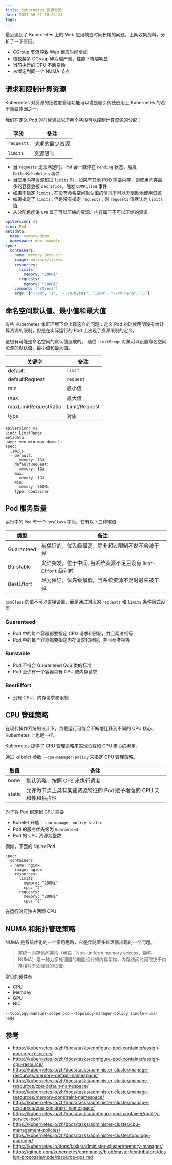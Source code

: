 ```yaml
---
title: Kubernetes 资源分配
date: 2021-06-07 10:34:21
tags:
---
```


最近遇到了 Kubernetes 上的 Web 应用响应时间长尾的问题，上网收集资料，分析了一下原因。

- CGroup 节流导致 Web 相应时间增加
- 核数越多 CGroup 碎片越严重，性能下降越明显
- 当前执行的 CPU 不断变动
- 未绑定到同一个 NUMA 节点

## 请求和限制计算资源

Kubernetes 对资源的细粒度管理功能可以说是吸引传统应用上 Kubernetes 的若干重要原因之一。

我们在定义 Pod 的时候通过以下两个字段可以控制计算资源的分配：

| 字段        | 备注
|------------|----------
| `requests` | 请求的最少资源
| `limits`   | 资源限制

- 当 `requests` 无法满足时，`Pod` 会一直停在 `Pending` 状态，触发 `FailedScheduling` 事件
- 当使用内存资源超过 `limits` 时，如果有其他 POD 需要内存，则使用内存最多的容器会被 `sacrifice`，触发 `OOMKilled` 事件
- 如果不指定 `limits` , 在没有命名空间默认值的情况下可以无限制地使用资源
- 如果指定了 `limits` , 但是没有指定 `requests` , 则 `requests` 值默认为 `limits` 值
- 从分配角度讲 `CPU` 属于可以压缩的资源、内存属于不可以压缩的资源

```yaml
apiVersion: v1
kind: Pod
metadata:
  name: memory-demo
  namespace: mem-example
spec:
  containers:
  - name: memory-demo-ctr
    image: polinux/stress
    resources:
      limits:
        memory: "200Mi"
      requests:
        memory: "100Mi"
    command: ["stress"]
    args: ["--vm", "1", "--vm-bytes", "150M", "--vm-hang", "1"]
```

## 命名空间默认值、最小值和最大值

有些 Kubernetes 集群环境下会出现这样的问题：定义 Pod 的时候明明没有给计算资源的限制，但是在实际运行的 Pod 上出现了资源限制的定义。

这很有可能是命名空间的默认值造成的。 通过 `LimitRange` 对象可以设置命名空间资源的默认值、最小值和最大值。

| 关键字                   | 备注
|-------------------------|------------
| default                 | `limit`
| defaultRequest          | `request` 
| min                     | 最小值
| max                     | 最大值
| maxLimitRequestRatio    | Limit/Request
| type                    | 对象

```
apiVersion: v1
kind: LimitRange
metadata:
name: mem-min-max-demo-lr
spec:
  limits:
  - default:
      memory: 1Gi
    defaultRequest:
      memory: 1Gi
    max:
      memory: 1Gi
    min:
      memory: 500Mi
    type: Container
```

## Pod 服务质量

运行中的 `Pod` 有一个 `qosClass` 字段，它有以下三种取值

类型            | 备注
---------------|------------
Guaranteed     | 被保证的，优先级最高，除非超过限制不然不会被干掉
Burstable      | 允许突发，位于中间, 当系统资源不足且没有 `Best-Effort` 级别时
BestEffort     | 尽力保证，优先级最低，当系统资源不足时最先被干掉

`qosClass` 的值不可以直接设置，而是通过对应的 `requests` 和 `limits` 条件隐式设置

### Guaranteed

- Pod 中的每个容器都要指定 CPU 请求和限制，并且两者相等
- Pod 中的每个容器都要指定内存请求和限制，并且两者相等

### Burstable

- Pod 不符合 Guaranteed QoS 类的标准
- Pod 至少有一个容器具有 CPU 或内存请求

### BestEffort

- 没有 CPU、内存请求和限制

## CPU 管理策略

在现代操作系统的设计下，负载运行可能会不断地迁移到不同的 CPU 核心，Kubernetes 上也是一样。

Kubernetes 提供了 CPU 管理策略来实现负载和 CPU 核心的绑定。

通过 kubelet 参数 `--cpu-manager-policy` 来指定 CPU 管理策略。

取值    | 备注
-------|---------------------------------------------
none   | 默认策略，按照 [CFS](https://zh.wikipedia.org/wiki/%E5%AE%8C%E5%85%A8%E5%85%AC%E5%B9%B3%E6%8E%92%E7%A8%8B%E5%99%A8) 来执行调度
static | 允许为节点上具有某些资源特征的 Pod 赋予增强的 CPU 亲和性和独占性

为了将 Pod 绑定到 CPU 需要

- Kubelet 开启 `--cpu-manager-policy static`
- Pod 的服务优先级为 `Guaranteed`
- Pod 的 CPU 资源为整数

例如，下面的 Nginx Pod

```
spec:
  containers:
  - name: nginx
    image: nginx
    resources:
      limits:
        memory: "200Mi"
        cpu: "2"
      requests:
        memory: "200Mi"
        cpu: "2"
```

在运行时可独占两颗 CPU

## NUMA 和拓扑管理策略

NUMA 是系统优化的一个常用思路，它是伴随着多处理器出现的一个问题。

> 非统一内存访问架构（英语：Non-uniform memory access，简称NUMA）是一种为多处理器的电脑设计的内存架构，内存访问时间取决于内存相对于处理器的位置。

常见的硬件有

- CPU
- Memoey
- GPU
- NIC

`--topology-manager-scope pod` `--topology-manager-policy single-numa-node`

## 参考

- https://kubernetes.io/zh/docs/tasks/configure-pod-container/assign-memory-resource/
- https://kubernetes.io/zh/docs/tasks/configure-pod-container/assign-cpu-resource/
- https://kubernetes.io/zh/docs/tasks/administer-cluster/manage-resources/memory-default-namespace/
- https://kubernetes.io/zh/docs/tasks/administer-cluster/manage-resources/cpu-default-namespace/
- https://kubernetes.io/zh/docs/tasks/administer-cluster/manage-resources/memory-constraint-namespace/
- https://kubernetes.io/zh/docs/tasks/administer-cluster/manage-resources/cpu-constraint-namespace/
- https://kubernetes.io/zh/docs/tasks/configure-pod-container/quality-service-pod/
- https://kubernetes.io/zh/docs/tasks/administer-cluster/cpu-management-policies/
- https://kubernetes.io/zh/docs/tasks/administer-cluster/topology-manager/
- https://kubernetes.io/docs/tasks/administer-cluster/memory-manager/
- https://github.com/kubernetes/community/blob/master/contributors/design-proposals/node/resource-qos.md
